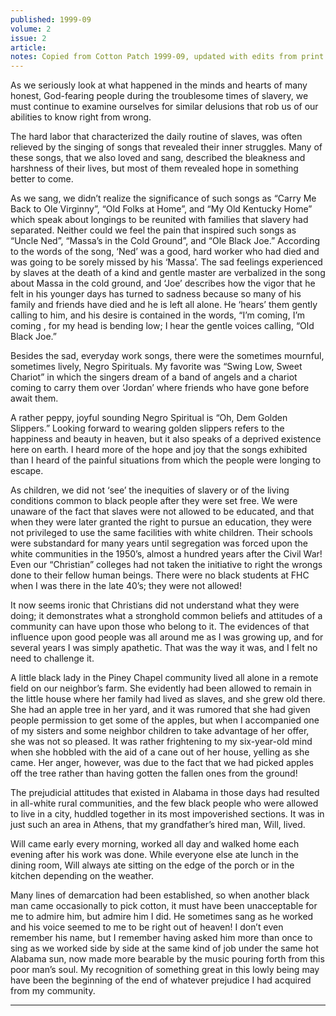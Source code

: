 ```yaml
---
published: 1999-09
volume: 2
issue: 2
article: 
notes: Copied from Cotton Patch 1999-09, updated with edits from print version.
---
```


As we seriously look at what happened in the minds and hearts of many honest, God-fearing people during the troublesome times of slavery, we must continue to examine ourselves for similar delusions that rob us of our abilities to know right from wrong.  

The hard labor that characterized the daily routine of slaves, was often relieved by the singing of songs that revealed their inner struggles. Many of these songs, that we also loved and sang,  described  the bleakness and harshness of their  lives, but  most of them  revealed hope in something better to come.

As we sang, we didn’t  realize the significance of  such songs as “Carry Me Back to Ole Virginny”, “Old Folks at Home”, and “My Old Kentucky Home” which speak about  longings to be reunited with families that slavery had separated.  Neither could we feel the pain that inspired such songs as “Uncle Ned”, “Massa’s in the Cold Ground”, and “Ole Black Joe.” According to the words of the song, ‘Ned’ was a good, hard worker who had died and was going to be sorely missed  by his ‘Massa’. The sad feelings experienced by slaves at the death of a kind and gentle master are verbalized in the song about Massa in the cold ground, and ‘Joe’ describes how the vigor that he felt in his younger days has turned to sadness because so many of his family and friends have died and he is left all alone. He ‘hears’ them gently calling to him, and his desire is contained in the words, “I’m coming, I’m coming , for my head is bending low; I hear the gentle voices calling, “Old Black Joe.”

Besides the sad, everyday work songs, there were the sometimes mournful, sometimes lively, Negro Spirituals.  My favorite was “Swing Low, Sweet Chariot” in which the singers dream of a band of angels and a chariot coming to carry them over ‘Jordan’ where friends who have gone before await them. 

A rather peppy, joyful sounding Negro Spiritual is “Oh, Dem Golden Slippers.”  Looking forward to wearing golden slippers  refers to the happiness and beauty in heaven, but it also speaks of a deprived existence here on earth. I heard more of the hope and joy that the songs exhibited than I heard of  the painful situations from which the people were longing to escape. 

As children, we did not ‘see’  the inequities of slavery or of the living conditions common to black people after they were set free. We were unaware of the fact that slaves were not allowed to be educated, and that when they were later granted the  right to pursue an education, they were not privileged to use the same facilities with white children. Their schools were substandard for many years until segregation was forced upon the white communities in the 1950’s, almost a hundred years after the Civil War! Even our “Christian” colleges had not taken the initiative to right the wrongs done to their fellow human beings. There were no black students at  FHC when I was there in the late 40’s; they were not allowed!

It now seems ironic that Christians did not understand what they were doing;  it demonstrates what a stronghold  common beliefs and attitudes of a community can have upon those who belong to it. The evidences of that influence upon good people was all around me as I was growing up, and for several years I was simply apathetic. That was the way it was, and I felt no need to challenge it. 

A little black lady in the Piney Chapel community lived all alone in a remote field on our neighbor’s farm. She evidently had been allowed to remain in the little house where her family had lived as slaves, and she grew old there. She had an apple tree in her yard, and it was rumored that she had given people permission to get some of the apples, but when I accompanied one of my sisters and some neighbor children to take advantage of her offer, she was not so pleased. It was rather frightening to my six-year-old mind when she hobbled with the aid of a cane out of her house, yelling as she came. Her anger, however, was due to the fact that we had picked apples off the tree rather than having gotten the fallen ones from the ground! 

The prejudicial attitudes that existed in Alabama in those days had resulted in all-white rural communities, and the few black people who were allowed to live in a city, huddled together in its most impoverished sections. It was in just such an area in Athens, that my grandfather’s hired man, Will, lived.

Will came early every morning, worked all day and walked home each evening after his work was done. While everyone else ate lunch in the dining room, Will always ate sitting on the edge of the porch or in the kitchen depending on the weather. 

Many lines of demarcation had been established, so when another black man came occasionally to pick cotton, it must  have been unacceptable for me to admire him, but admire him I did. He sometimes sang as he worked and his voice seemed to me to be right out of heaven! I don’t even remember his name, but I remember having asked him more than once to sing as we worked side by side at the same kind of job under the same hot Alabama sun, now made more bearable by the music pouring forth from this poor man’s soul. My recognition of something great in this lowly being may have been the beginning of the end of whatever prejudice I had acquired from my community. 

---- 
